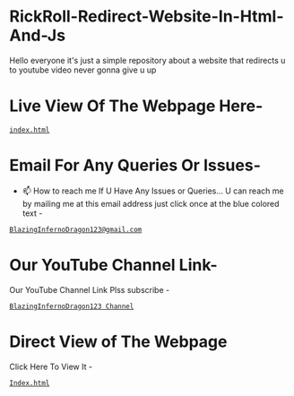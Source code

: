 # RickRoll-Redirect-Website-In-Html-And-Js
Hello everyone it's just a simple repository about a website that redirects u to youtube video never gonna give u up

# Live View Of The Webpage Here-
<a href="https://blaizinginfernodragon123.github.io/RickRoll-Redirect-Website-In-Html-And-Js/">

```
index.html
```
</a>

# Email For Any Queries Or Issues-
- 📫 How to reach me If U Have Any Issues or Queries... U can reach me by mailing me at this email address just click once at the blue colored text - <a href="mailto:bibhabbarua@gmail.com">

```
BlazingInfernoDragon123@gmail.com
```
</a>

# Our YouTube Channel Link-
Our YouTube Channel Link Plss subscribe -
<a href="https://youtube.com/channel/UC94rjmYz21IBREgkLaQ7NVA">

```
BlazingInfernoDragon123 Channel
```
</a>

# Direct View of The Webpage 
Click Here To View It -
<a href="https://youtu.be/dQw4w9WgXcQ">

```
Index.html
```
</a>
